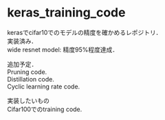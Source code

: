 # keras_training_code

kerasでcifar10でのモデルの精度を確かめるレポジトリ．  
実装済み．  
 wide resnet model: 精度95%程度達成．  
 

追加予定．  
Pruning code.  
Distillation code.  
Cyclic learning rate code.  

実装したいもの  
Cifar100でのtraining code.  
